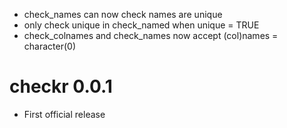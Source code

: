 - check_names can now check names are unique
- only check unique in check_named when unique = TRUE
- check_colnames and check_names now accept (col)names = character(0)

# checkr 0.0.1

- First official release
